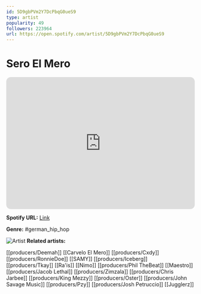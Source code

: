 ```yaml
---
id: 5D9gbPVm2Y7DcPbqG0ueS9
type: artist
popularity: 49
followers: 223964
url: https://open.spotify.com/artist/5D9gbPVm2Y7DcPbqG0ueS9
---
```

# Sero El Mero

<iframe style="border-radius:12px" src="https://open.spotify.com/embed/artist/5D9gbPVm2Y7DcPbqG0ueS9" width="100%" height="352" frameBorder="0" allowfullscreen="" allow="autoplay; clipboard-write; encrypted-media; fullscreen; picture-in-picture" loading="lazy"></iframe>

**Spotify URL:** [Link](https://open.spotify.com/artist/5D9gbPVm2Y7DcPbqG0ueS9)

**Genre:**  #german_hip_hop

![Artist](https://i.scdn.co/image/ab6761610000e5ebd7814fa862f29dd2025b9182)
**Related artists:**

[[producers/Deemah]]
[[Carvelo El Mero]]
[[producers/Cxdy]]
[[producers/RonnieDoe]]
[[SAMY]]
[[producers/Iceberg]]
[[producers/Tkay]]
[[Ra'is]]
[[Nimo]]
[[producers/Phil TheBeat]]
[[Maestro]]
[[producers/Jacob Lethal]]
[[producers/Zimzala]]
[[producers/Chris Jarbee]]
[[producers/King Mezzy]]
[[producers/Oster]]
[[producers/John Savage Music]]
[[producers/Pzy]]
[[producers/Josh Petruccio]]
[[Jugglerz]]
